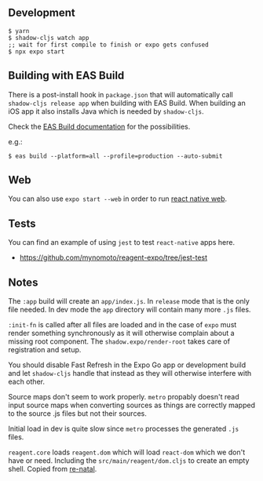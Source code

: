 ## Development
```
$ yarn
$ shadow-cljs watch app
;; wait for first compile to finish or expo gets confused
$ npx expo start
```

## Building with EAS Build

There is a post-install hook in `package.json` that will automatically call `shadow-cljs release app` when building with EAS Build. When building an iOS app it also installs Java which is needed by `shadow-cljs`.

Check the [EAS Build documentation](https://docs.expo.dev/build/introduction/) for the possibilities.

e.g.:
```
$ eas build --platform=all --profile=production --auto-submit
```

## Web

You can also use `expo start --web` in order to run [react native web](https://github.com/necolas/react-native-web).

## Tests

You can find an example of using `jest` to test `react-native` apps here.

- https://github.com/mynomoto/reagent-expo/tree/jest-test

## Notes

The `:app` build will create an `app/index.js`. In `release` mode that is the only file needed. In dev mode the `app` directory will contain many more `.js` files.

`:init-fn` is called after all files are loaded and in the case of `expo` must render something synchronously as it will otherwise complain about a missing root component. The `shadow.expo/render-root` takes care of registration and setup.

You should disable Fast Refresh in the Expo Go app or development build and let `shadow-cljs` handle that instead as they will otherwise interfere with each other.

Source maps don't seem to work properly. `metro` propably doesn't read input source maps when converting sources as things are correctly mapped to the source .js files but not their sources.

Initial load in dev is quite slow since `metro` processes the generated `.js` files.

`reagent.core` loads `reagent.dom` which will load `react-dom` which we don't have or need. Including the `src/main/reagent/dom.cljs` to create an empty shell. Copied from [re-natal](https://github.com/drapanjanas/re-natal/blob/master/resources/cljs-reagent6/reagent_dom.cljs).
